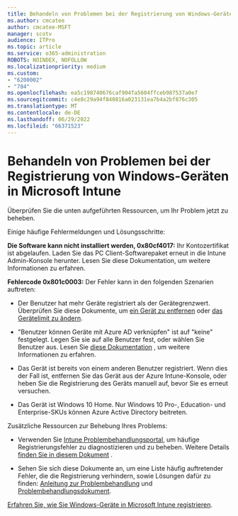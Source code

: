 ```yaml
---
title: Behandeln von Problemen bei der Registrierung von Windows-Geräten in Microsoft Intune
ms.author: cmcatee
author: cmcatee-MSFT
manager: scotv
audience: ITPro
ms.topic: article
ms.service: o365-administration
ROBOTS: NOINDEX, NOFOLLOW
ms.localizationpriority: medium
ms.custom:
- "6200002"
- "784"
ms.openlocfilehash: ea5c198740676caf904fa5604ffceb987537a0e7
ms.sourcegitcommit: c4e8c29a94f840816a023131ea7b4a2bf876c305
ms.translationtype: MT
ms.contentlocale: de-DE
ms.lasthandoff: 06/29/2022
ms.locfileid: "66371523"
---
```

# <a name="troubleshoot-issues-with-enrolling-windows-devices-in-microsoft-intune"></a>Behandeln von Problemen bei der Registrierung von Windows-Geräten in Microsoft Intune

Überprüfen Sie die unten aufgeführten Ressourcen, um Ihr Problem jetzt zu beheben.
  
Einige häufige Fehlermeldungen und Lösungsschritte:
  
 **Die Software kann nicht installiert werden, 0x80cf4017:** Ihr Kontozertifikat ist abgelaufen. Laden Sie das PC Client-Softwarepaket erneut in die Intune Admin-Konsole herunter. Lesen Sie diese Dokumentation, um weitere Informationen zu erfahren.
  
 **Fehlercode 0x801c0003:** Der Fehler kann in den folgenden Szenarien auftreten:
  
-  Der Benutzer hat mehr Geräte registriert als der Gerätegrenzwert. Überprüfen Sie diese Dokumente, um [ein Gerät zu entfernen](https://docs.microsoft.com/intune/devices-wipe) oder [das Gerätelimit zu ändern](https://docs.microsoft.com/intune/enrollment-restrictions-set#set-device-limit-restrictions).

-  "Benutzer können Geräte mit Azure AD verknüpfen" ist auf "keine" festgelegt. Legen Sie sie auf alle Benutzer fest, oder wählen Sie Benutzer aus. Lesen Sie [diese Dokumentation](https://docs.microsoft.com/azure/active-directory/device-management-azure-portal#configure-device-settings) , um weitere Informationen zu erfahren.

-  Das Gerät ist bereits von einem anderen Benutzer registriert. Wenn dies der Fall ist, entfernen Sie das Gerät aus der Azure Intune-Konsole, oder heben Sie die Registrierung des Geräts manuell auf, bevor Sie es erneut versuchen.

-  Das Gerät ist Windows 10 Home. Nur Windows 10 Pro-, Education- und Enterprise-SKUs können Azure Active Directory beitreten.

Zusätzliche Ressourcen zur Behebung Ihres Problems:
  
-  Verwenden Sie [Intune Problembehandlungsportal](https://devicemanagement.microsoft.com/#blade/Microsoft_Intune_DeviceSettings/TroubleshootBlade), um häufige Registrierungsfehler zu diagnostizieren und zu beheben. Weitere Details [finden Sie in diesem Dokument](https://docs.microsoft.com/intune/help-desk-operators) .

-  Sehen Sie sich diese Dokumente an, um eine Liste häufig auftretender Fehler, die die Registrierung verhindern, sowie Lösungen dafür zu finden: [Anleitung zur Problembehandlung](https://support.microsoft.com/help/4089533/troubleshooting-windows-device-enrollment-problems-in-microsoft-intune) und [Problembehandlungsdokument](https://docs.microsoft.com/troubleshoot/mem/intune/troubleshoot-device-enrollment-in-intune).

[Erfahren Sie, wie Sie Windows-Geräte in Microsoft Intune registrieren](https://docs.microsoft.com/intune/windows-enroll).
